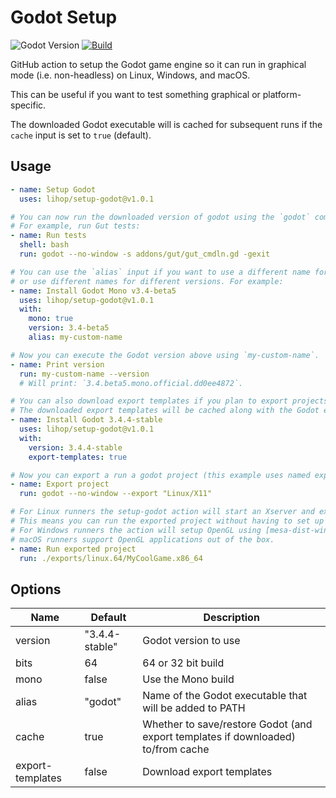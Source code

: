 # Godot Setup

![Godot Version](https://img.shields.io/badge/Godot-3.1+-blue.svg)
[![Build](https://github.com/lihop/setup-godot/actions/workflows/demo.yml/badge.svg?event=schedule)](https://github.com/lihop/setup-godot/actions/workflows/demo.yml)

GitHub action to setup the Godot game engine so it can run in graphical mode (i.e. non-headless) on Linux, Windows, and macOS.

This can be useful if you want to test something graphical or platform-specific.

The downloaded Godot executable will is cached for subsequent runs if the `cache` input is set to `true` (default).

## Usage

```yaml
- name: Setup Godot
  uses: lihop/setup-godot@v1.0.1

# You can now run the downloaded version of godot using the `godot` command in your other steps.
# For example, run Gut tests:
- name: Run tests
  shell: bash
  run: godot --no-window -s addons/gut/gut_cmdln.gd -gexit

# You can use the `alias` input if you want to use a different name for the Godot executable
# or use different names for different versions. For example:
- name: Install Godot Mono v3.4-beta5
  uses: lihop/setup-godot@v1.0.1
  with:
    mono: true
    version: 3.4-beta5
    alias: my-custom-name

# Now you can execute the Godot version above using `my-custom-name`.
- name: Print version
  run: my-custom-name --version
  # Will print: `3.4.beta5.mono.official.dd0ee4872`.

# You can also download export templates if you plan to export projects.
# The downloaded export templates will be cached along with the Godot executable if the `cache` input is set to `true` (default).
- name: Install Godot 3.4.4-stable
  uses: lihop/setup-godot@v1.0.1
  with:
    version: 3.4.4-stable
    export-templates: true

# Now you can export a run a godot project (this example uses named exports specified in the projects export_presets.cfg file).
- name: Export project
  run: godot --no-window --export "Linux/X11"

# For Linux runners the setup-godot action will start an Xserver and export the DISPLAY environment variable as appropriate.
# This means you can run the exported project without having to set up an Xserver or use `xvfb-run`.
# For Windows runners the action will setup OpenGL using [mesa-dist-win](https://github.com/pal1000/mesa-dist-win).
# macOS runners support OpenGL applications out of the box.
- name: Run exported project
  run: ./exports/linux.64/MyCoolGame.x86_64
```

## Options

| Name             | Default        | Description                                                                      |
| ---------------- | -------------- | -------------------------------------------------------------------------------- |
| version          | "3.4.4-stable" | Godot version to use                                                             |
| bits             | 64             | 64 or 32 bit build                                                               |
| mono             | false          | Use the Mono build                                                               |
| alias            | "godot"        | Name of the Godot executable that will be added to PATH                          |
| cache            | true           | Whether to save/restore Godot (and export templates if downloaded) to/from cache |
| export-templates | false          | Download export templates                                                        |
